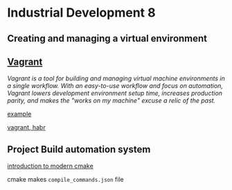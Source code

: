 # Industrial Development 8
## Creating and managing a virtual environment

## [Vagrant](https://www.vagrantup.com)
*Vagrant is a tool for building and managing virtual machine environments in a single workflow. With an easy-to-use workflow and focus on automation, Vagrant lowers development environment setup time, increases production parity, and makes the "works on my machine" excuse a relic of the past.*

[example](https://github.com/rusdevops/ode/blob/master/Vagrantfile)

[vagrant, habr](https://habr.com/ru/company/maxifier/blog/225305/)

## Project Build automation system

[introduction to modern cmake](https://cliutils.gitlab.io/modern-cmake/)

cmake makes `compile_commands.json` file
